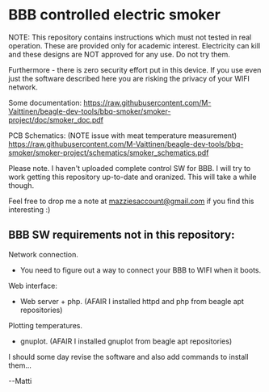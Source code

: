 # BBB controlled electric smoker

NOTE: This repository contains instructions which must not tested in real
operation. These are provided only for academic interest. Electricity can
kill and these designs are NOT approved for any use. Do not try them.

Furthermore - there is zero security effort put in this device. If you use
even just the software described here you are risking the privacy of your
WIFI network.

Some documentation:
https://raw.githubusercontent.com/M-Vaittinen/beagle-dev-tools/bbq-smoker/smoker-project/doc/smoker_doc.pdf

PCB Schematics:
(NOTE issue with meat temperature measurement)
https://raw.githubusercontent.com/M-Vaittinen/beagle-dev-tools/bbq-smoker/smoker-project/schematics/smoker_schematics.pdf

Please note. I haven't uploaded complete control SW for BBB. I will try to work
getting this repository up-to-date and oranized. This will take a while though.

Feel free to drop me a note at mazziesaccount@gmail.com if you find this
interesting :)


## BBB SW requirements not in this repository:

Network connection.
 - You need to figure out a way to connect your BBB to WIFI when it boots.

Web interface:
 - Web server + php. (AFAIR I installed httpd and php from beagle apt repositories)
 
Plotting temperatures.
  - gnuplot. (AFAIR I installed gnuplot from beagle apt repositories)

I should some day revise the software and also add commands to install them...

--Matti
